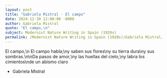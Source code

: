 ```yaml
---
layout: post
title: "Gabriela Mistral - El campo"
date: 2024-12-30 12:00:00 -0000
author: Gabriela Mistral
quote: "El campo,\n"
subject: Modernist Nature Writing in Spain (1920s)
permalink: /Modernist Nature Writing in Spain (1920s)/Gabriela Mistral/Gabriela Mistral - El campo
---
```


El campo,\n
El campo habla;\ny saben sus flores\ny su tierra dura\ny sus sombras.\n\nDa pasos de amor,\ny las huellas del cielo,\ny labra los cimientos\nde un abismo claro

- Gabriela Mistral

